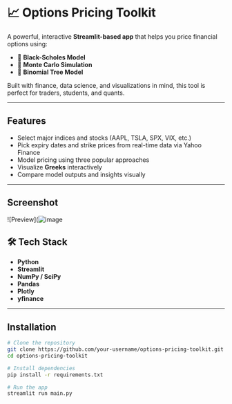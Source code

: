 # 📈 Options Pricing Toolkit

A powerful, interactive **Streamlit-based app** that helps you price financial options using:
- 🔹 **Black-Scholes Model**
- 🔹 **Monte Carlo Simulation**
- 🔹 **Binomial Tree Model**

Built with finance, data science, and visualizations in mind, this tool is perfect for traders, students, and quants.

---

##  Features

-  Select major indices and stocks (AAPL, TSLA, SPX, VIX, etc.)
-  Pick expiry dates and strike prices from real-time data via Yahoo Finance
-  Model pricing using three popular approaches
-  Visualize **Greeks** interactively
-  Compare model outputs and insights visually

---
## Screenshot
![Preview](![image](https://github.com/user-attachments/assets/10f9a1b2-e6b5-4a20-8e46-b1c5fdef133a)



## 🛠 Tech Stack

- **Python**
- **Streamlit**
- **NumPy / SciPy**
- **Pandas**
- **Plotly**
- **yfinance**

---

##  Installation

```bash
# Clone the repository
git clone https://github.com/your-username/options-pricing-toolkit.git
cd options-pricing-toolkit

# Install dependencies
pip install -r requirements.txt

# Run the app
streamlit run main.py
